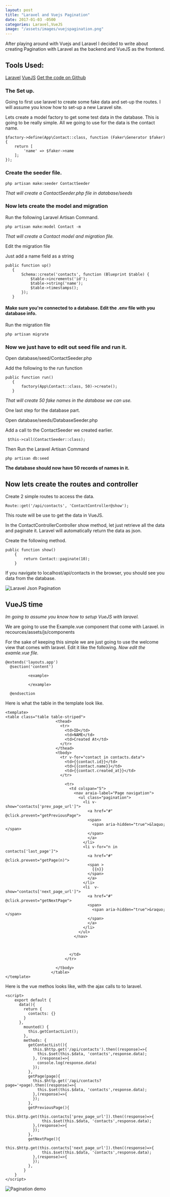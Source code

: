 ```yaml
---
layout: post
title: "Laravel and Vuejs Pagination"
date: 2017-01-03 -0500
categories: Laravel,VueJS
image: "/assets/images/vuejspagination.png"
---
```


After playing around with Vuejs and Laravel I decided to write about creating Pagination with Laravel as the backend and VueJS as the frontend.

## Tools Used:
[Laravel][f5e2ec21]
[VueJS][23ac184e]
[Get the code on Github][708c965d]

  [708c965d]: https://github.com/fraserk/vuejspagination "Source"

### The Set up.
Going to first use laravel to create some fake data and set-up the routes.  I will assume you know how to set-up a new Laravel site.

Lets create a model factory to get some test data in the database. This is going to be really simple.
All we going to use for the data is the contact name.
~~~
$factory->define(App\Contact::class, function (Faker\Generator $faker) {
    return [
        'name' => $faker->name
    ];
});
~~~

### Create the seeder file.
~~~
php artisan make:seeder ContactSeeder
~~~
_That will create a ContactSeeder.php file in database/seeds_

### Now lets create the model and migration

Run the following Laravel Artisan Command.

~~~
php artisan make:model Contact -m
~~~
_That will create a Contact model and migration file._

Edit the migration file

Just add a name field as a string
~~~
public function up()
   {
       Schema::create('contacts', function (Blueprint $table) {
           $table->increments('id');
           $table->string('name');
           $table->timestamps();
       });
   }
~~~

#### Make sure you're connected to a database.  Edit the .env file with you database info.
Run the migration file
~~~
php artisan migrate
~~~


### Now we just have to edit out seed file and run it.

Open database/seed/ContactSeeder.php

Add the following to the run function

~~~
public function run()
   {
       factory(App\Contact::class, 50)->create();
   }
~~~
_That will create 50 fake names in the database we can use._

One last step for the database part.

Open database/seeds/DatabaseSeeder.php

Add a call to the ContactSeeder we created earlier.
~~~
 $this->call(ContactSeeder::class);
~~~
Then Run the Laravel Artisan Command
~~~
php artisan db:seed
~~~
__The database should now have 50 records of names in it.__

## Now lets create the routes and controller

Create 2 simple routes to access the data.
~~~
Route::get('/api/contacts', 'ContactController@show');
~~~
This route will be use to get the data in VueJS.

In the ContactControllerController show method, let just retrieve all the data and paginate it.
Laravel will automatically return the data as json.

Create the following method.

~~~
public function show()
    {
        return Contact::paginate(10);
    }
~~~

If you navigate to localhost/api/contacts in the browser, you should see you data from the database.

![Laravel Json Pagination](/assets/images/jsondata.png)

## VueJS time

_Im going to assume you know how to setup VueJS with laravel._


We are going to use the Example.vue component that come with Laravel.
in recources/assets/js/components

For the sake of keeping this simple we are just going to use the welcome view that comes with laravel.  Edit it like the following.
_Now edit the examle.vue file._
~~~
@extends('layouts.app')
  @section('content')

          <example>

          </example>

  @endsection

~~~
Here is what the table in the template look like.
~~~
<template>
<table class="table table-striped">
                      <thead>
                        <tr>
                          <td>ID</td>
                          <td>NAME</td>
                          <td>Created At</td>
                        </tr>
                      </thead>
                      <tbody>
                        <tr v-for="contact in contacts.data">
                          <td>{{contact.id}}</td>
                          <td>{{contact.name}}</td>
                          <td>{{contact.created_at}}</td>
                        </tr>

                          <tr>
                            <td colspan="5">
                              <nav araia-label="Page navigation">
                                <ul class="pagination">
                                  <li v-show="contacts['prev_page_url']">
                                    <a href="#" @click.prevent="getPreviousPage">
                                    <span>
                                      <span aria-hidden="true">&laquo;</span>
                                    </span>
                                    </a>
                                  </li>
                                  <li v-for="n in contacts['last_page']">
                                    <a href="#" @click.prevent="getPage(n)">
                                    <span >
                                      {{n}}
                                    </span>
                                    </a>
                                  </li>
                                  <li  v-show="contacts['next_page_url']">
                                    <a href="#" @click.prevent="getNextPage">
                                    <span>
                                      <span aria-hidden="true">&raquo;</span>
                                    </span>
                                    </a>
                                  </li>
                                </ul>
                              </nav>



                            </td>
                          </tr>

                      </tbody>
                    </table>
</template>
~~~
Here is the vue methos looks like, with the ajax calls to  to laravel.
~~~
<script>
    export default {
      data(){
        return {
          contacts: {}
        }
      },
        mounted() {
          this.getContactList();
        },
        methods: {
          getContactList(){
            this.$http.get('/api/contacts').then((response)=>{
              this.$set(this.$data, 'contacts',response.data);
            }, (response)=>{
              console.log(response.data)
            });
          },
          getPage(page){
            this.$http.get('/api/contacts?page='+page).then((response)=>{
              this.$set(this.$data, 'contacts',response.data);
            },(response)=>{
            });
          },
          getPreviousPage(){
            this.$http.get(this.contacts['prev_page_url']).then((response)=>{
                this.$set(this.$data, 'contacts',response.data);
            },(response)=>{
            });
          },
          getNextPage(){
            this.$http.get(this.contacts['next_page_url']).then((response)=>{
                this.$set(this.$data, 'contacts',response.data);
            },(response)=>{
            });
          },
        }
    }
</script>
~~~
![Pagination demo](/assets/images/pagination-demo.gif)





  [f5e2ec21]: https://laravel.com "Laravel"
  [23ac184e]: vuejs.org "VueJS"
